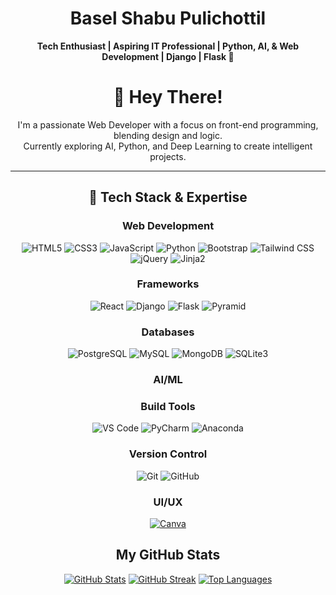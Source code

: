 <div align="center">
<h1> Basel Shabu Pulichottil</h1>

**Tech Enthusiast | Aspiring IT Professional | Python, AI, & Web Development | Django | Flask 🚀**

# 👋 Hey There!
I'm a passionate Web Developer with a focus on front-end programming, blending design and logic.  
Currently exploring AI, Python, and Deep Learning to create intelligent projects.

---

## 🚀 Tech Stack & Expertise
### Web Development  
![HTML5](https://img.shields.io/badge/HTML5-E34F26?style=for-the-badge&logo=html5&logoColor=white)
![CSS3](https://img.shields.io/badge/CSS3-1572B6?style=for-the-badge&logo=css3&logoColor=white)
![JavaScript](https://img.shields.io/badge/JavaScript-F7DF1E?style=for-the-badge&logo=javascript&logoColor=black)
![Python](https://img.shields.io/badge/Python-3776AB?style=for-the-badge&logo=python&logoColor=white)
![Bootstrap](https://img.shields.io/badge/Bootstrap-7952B3?style=for-the-badge&logo=bootstrap&logoColor=white)
![Tailwind CSS](https://img.shields.io/badge/Tailwind_CSS-06B6D4?style=for-the-badge&logo=tailwind-css&logoColor=white)
![jQuery](https://img.shields.io/badge/jQuery-0769AD?style=for-the-badge&logo=jquery&logoColor=white)
![Jinja2](https://img.shields.io/badge/Jinja2-B41717?style=for-the-badge&logo=jinja&logoColor=white)

### Frameworks  
![React](https://img.shields.io/badge/React-20232A?style=for-the-badge&logo=react&logoColor=61DAFB)
![Django](https://img.shields.io/badge/Django-092E20?style=for-the-badge&logo=django&logoColor=white)
![Flask](https://img.shields.io/badge/Flask-000000?style=for-the-badge&logo=flask&logoColor=white)
![Pyramid](https://img.shields.io/badge/Pyramid-000000?style=for-the-badge&logo=pyramid&logoColor=white)


### Databases
![PostgreSQL](https://img.shields.io/badge/PostgreSQL-4169E1?style=for-the-badge&logo=postgresql&logoColor=white)
![MySQL](https://img.shields.io/badge/MySQL-4479A1?style=for-the-badge&logo=mysql&logoColor=white)
![MongoDB](https://img.shields.io/badge/MongoDB-47A248?style=for-the-badge&logo=mongodb&logoColor=white)
![SQLite3](https://img.shields.io/badge/SQLite-003B57?style=for-the-badge&logo=sqlite&logoColor=white)

### AI/ML


### Build Tools
![VS Code](https://img.shields.io/badge/VS%20Code-007ACC?style=for-the-badge&logo=visual-studio-code&logoColor=white)
![PyCharm](https://img.shields.io/badge/PyCharm-000000?style=for-the-badge&logo=pycharm&logoColor=white)
![Anaconda](https://img.shields.io/badge/Anaconda-44A833?style=for-the-badge&logo=anaconda&logoColor=white)

### Version Control
![Git](https://img.shields.io/badge/Git-F05032?style=for-the-badge&logo=git&logoColor=white)
![GitHub](https://img.shields.io/badge/GitHub-181717?style=for-the-badge&logo=github&logoColor=white)

### UI/UX
[![Canva](https://img.shields.io/badge/Canva-00C4CC?style=for-the-badge&logo=canva&logoColor=white)](https://www.canva.com/)

##  My GitHub Stats
[![GitHub Stats](https://img.shields.io/badge/GitHub_Stats-100000?style=for-the-badge&logo=github&logoColor=white)](https://github-readme-stats.vercel.app/api?username=baselshabu-03&show_icons=true&theme=radical)
[![GitHub Streak](https://img.shields.io/badge/GitHub_Streak-100000?style=for-the-badge&logo=github&logoColor=white)](https://github-readme-streak-stats.herokuapp.com?user=baselshabu-03&theme=dark&background=000000)
[![Top Languages](https://img.shields.io/badge/Top_Languages-100000?style=for-the-badge&logo=code&logoColor=white)](https://github-readme-stats.vercel.app/api/top-langs/?username=baselshabu-03&layout=compact&theme=vision-friendly-dark)
